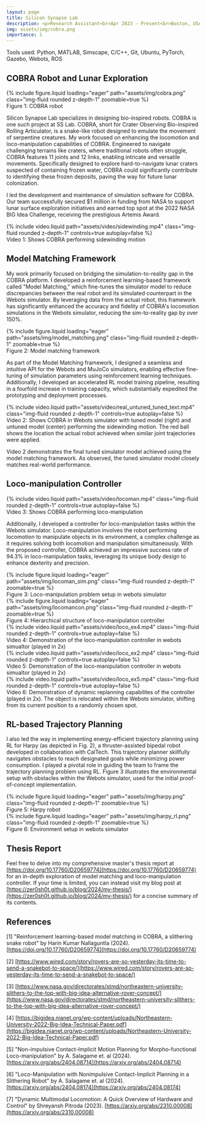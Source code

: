 ```yaml
---
layout: page
title: Silicon Synapse Lab
description: <p>Research Assistant<br>Apr 2023 - Present<br>Boston, USA</p>
img: assets/img/cobra.png
importance: 1
---
```


Tools used: Python, MATLAB, Simscape, C/C++, Git, Ubuntu, PyTorch, Gazebo, Webots, ROS

## COBRA Robot and Lunar Exploration

<div class="row mt-3">
    {% include figure.liquid loading="eager" path="assets/img/cobra.png" class="img-fluid rounded z-depth-1" zoomable=true %}
</div>
<div class="caption">
    Figure 1: COBRA robot
</div>

Silicon Synapse Lab specializes in designing bio-inspired robots. COBRA is one such project at SS Lab. COBRA, short for Crater Observing Bio-inspired Rolling Articulator, is a snake-like robot designed to emulate the movement of serpentine creatures. My work focused on enhancing the locomotion and loco-manipulation capabilities of COBRA. Engineered to navigate challenging terrains like craters, where traditional robots often struggle, COBRA features 11 joints and 12 links, enabling intricate and versatile movements. Specifically designed to explore hard-to-navigate lunar craters suspected of containing frozen water, COBRA could significantly contribute to identifying these frozen deposits, paving the way for future lunar colonization.

I led the development and maintenance of simulation software for COBRA. Our team successfully secured $1 million in funding from NASA to support lunar surface exploration initiatives and earned top spot at the 2022 NASA BIG Idea Challenge, receiving the prestigious Artemis Award.

<div class="row mt-3">
    {% include video.liquid path="assets/video/sidewinding.mp4" class="img-fluid rounded z-depth-1" controls=true autoplay=false %}
</div>
<div class="caption">
    Video 1: Shows COBRA performing sidewinding motion
</div>

## Model Matching Framework

My work primarily focused on bridging the simulation-to-reality gap in the COBRA platform. I developed a reinforcement learning-based framework called "Model Matching," which fine-tunes the simulator model to reduce discrepancies between the real robot and its simulated counterpart in the Webots simulator. By leveraging data from the actual robot, this framework has significantly enhanced the accuracy and fidelity of COBRA's locomotion simulations in the Webots simulator, reducing the sim-to-reality gap by over 150%.

<div class="row mt-3">
    {% include figure.liquid loading="eager" path="assets/img/model_matching.png" class="img-fluid rounded z-depth-1" zoomable=true %}
</div>
<div class="caption">
    Figure 2: Model matching framework
</div>

As part of the Model Matching framework, I designed a seamless and intuitive API for the Webots and MuJoCo simulators, enabling effective fine-tuning of simulation parameters using reinforcement learning techniques. Additionally, I developed an accelerated RL model training pipeline, resulting in a fourfold increase in training capacity, which substantially expedited the prototyping and deployment processes.

<div class="row mt-3">
    {% include video.liquid path="assets/video/real_untuned_tuned_text.mp4" class="img-fluid rounded z-depth-1" controls=true autoplay=false %}
</div>
<div class="caption">
    Video 2:  Shows COBRA in Webots simulator with tuned model (right) and untuned model (center) performing the sidewinding motion. The red ball shows the location the actual robot achieved when similar joint trajectories were applied.
</div>

Video 2 demonstrates the final tuned simulator model achieved using the model matching framework. As observed, the tuned simulator model closely matches real-world performance.

## Loco-manipulation Controller

<div class="row mt-3">
    <div class="col-sm mt-3 mt-md-0">
        {% include video.liquid path="assets/video/locoman.mp4" class="img-fluid rounded z-depth-1" controls=true autoplay=false %}
    </div>
</div>
<div class="caption">
    Video 3: Shows COBRA performing loco-manipulation
</div>


Additionally, I developed a controller for loco-manipulation tasks within the Webots simulator. Loco-manipulation involves the robot performing locomotion to manipulate objects in its environment, a complex challenge as it requires solving both locomotion and manipulation simultaneously. With the proposed controller, COBRA achieved an impressive success rate of 94.3% in loco-manipulation tasks, leveraging its unique body design to enhance dexterity and precision.

<div class="row mt-3">
    <div class="col-sm mt-3 mt-md-0">
        {% include figure.liquid loading="eager" path="assets/img/locoman_sim.png" class="img-fluid rounded z-depth-1" zoomable=true %}
    </div>
</div>
<div class="caption">
    Figure 3: Loco-manipulation problem setup in webots simulator
</div>

<div class="row mt-3">
    <div class="col-sm mt-3 mt-md-0">
        {% include figure.liquid loading="eager" path="assets/img/locomancon.png" class="img-fluid rounded z-depth-1" zoomable=true %}
    </div>
</div>
<div class="caption">
    Figure 4: Hierarchical structure of loco-manipulation controller
</div>

<div class="row mt-3">
    <div class="col-sm mt-3 mt-md-0">
        {% include video.liquid path="assets/video/loco_ex4.mp4" class="img-fluid rounded z-depth-1" controls=true autoplay=false %}
    </div>
</div>
<div class="caption">
    Video 4: Demonstration of the loco-manipulation controller in webots simualtor (played in 2x)
</div>

<div class="row mt-3">
    <div class="col-sm mt-3 mt-md-0">
        {% include video.liquid path="assets/video/loco_ex2.mp4" class="img-fluid rounded z-depth-1" controls=true autoplay=false %}
    </div>
</div>
<div class="caption">
    Video 5: Demonstration of the loco-manipulation controller in webots simualtor (played in 2x)
</div>

<div class="row mt-3">
    {% include video.liquid path="assets/video/loco_ex5.mp4" class="img-fluid rounded z-depth-1" controls=true autoplay=false %}
</div>
<div class="caption">
    Video 6: Demonstration of dynamic replanning capabilites of the controller (played in 2x). The object is relocated within the Webots simulator, shifting from its current position to a randomly chosen spot.
</div>

## RL-based Trajectory Planning

I also led the way in implementing energy-efficient trajectory planning using RL for Harpy (as depicted in Fig. 2), a thruster-assisted bipedal robot developed in collaboration with CalTech. This trajectory planner skillfully navigates obstacles to reach designated goals while minimizing power consumption. I played a pivotal role in guiding the team to frame the trajectory planning problem using RL. Figure 3 illustrates the environmental setup with obstacles within the Webots simulator, used for the initial proof-of-concept implementation.

<div class="row mt-3">
    {% include figure.liquid loading="eager" path="assets/img/harpy.png" class="img-fluid rounded z-depth-1" zoomable=true %}
</div>
<div class="caption">
    Figure 5: Harpy robot
</div>

<div class="row mt-3">
    {% include figure.liquid loading="eager" path="assets/img/harpy_rl.png" class="img-fluid rounded z-depth-1" zoomable=true %}
</div>
<div class="caption">
    Figure 6: Environment setup in webots simulator
</div>

## Thesis Report

Feel free to delve into my comprehensive master's thesis report at [https://doi.org/10.17760/D20659774](https://doi.org/10.17760/D20659774) for an in-depth exploration of model matching and loco-manipulation controller. If your time is limited, you can instead visit my blog post at [https://zer0sh0t.github.io/blog/2024/my-thesis/](https://zer0sh0t.github.io/blog/2024/my-thesis/) for a concise summary of its contents.

## References

[1] "Reinforcement learning-based model matching in COBRA, a slithering snake robot" by Harin Kumar Nallaguntla (2024). [https://doi.org/10.17760/D20659774](https://doi.org/10.17760/D20659774)

[2] [https://www.wired.com/story/rovers-are-so-yesterday-its-time-to-send-a-snakebot-to-space/](https://www.wired.com/story/rovers-are-so-yesterday-its-time-to-send-a-snakebot-to-space/)

[3] [https://www.nasa.gov/directorates/stmd/northeastern-university-slithers-to-the-top-with-big-idea-alternative-rover-concept/](https://www.nasa.gov/directorates/stmd/northeastern-university-slithers-to-the-top-with-big-idea-alternative-rover-concept/)

[4] [https://bigidea.nianet.org/wp-content/uploads/Northeastern-University-2022-Big-Idea-Technical-Paper.pdf](https://bigidea.nianet.org/wp-content/uploads/Northeastern-University-2022-Big-Idea-Technical-Paper.pdf)

[5] "Non-impulsive Contact-Implicit Motion Planning for Morpho-functional Loco-manipulation" by A. Salagame et. al (2024). [https://arxiv.org/abs/2404.08714](https://arxiv.org/abs/2404.08714)

[6] "Loco-Manipulation with Nonimpulsive Contact-Implicit Planning in a Slithering Robot" by A. Salagame et. al (2024). [https://arxiv.org/abs/2404.08174](https://arxiv.org/abs/2404.08174)

[7] "Dynamic Multimodal Locomotion: A Quick Overview of Hardware and Control" by Shreyansh Pitroda (2023). [https://arxiv.org/abs/2310.00008](https://arxiv.org/abs/2310.00008)
